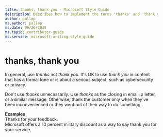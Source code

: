 ```yaml
---
title: thanks, thank you - Microsoft Style Guide
description: Describes how to implement the terms 'thanks' and 'thank you' in Microsoft content and provides examples of using these terms in content.
author: pallep
ms.author: pallep
ms.date: 06/26/2018
ms.topic: contributor-guide
ms.service: microsoft-writing-style-guide
---
```


# thanks, thank you

In general, use *thanks* not *thank you.* It's OK to use *thank you* in content that has a formal tone 
or is about a serious subject, such as cybersecurity or privacy.

Don't use *thanks* unnecessarily. Use *thanks* as the closing in email, a letter, or a similar message. 
Otherwise, thank the customer only when they've been inconvenienced or they went out of their way to do something.

**Examples**  
Thanks for your feedback.  
Microsoft offers a 10 percent military discount as a way to say thank you for your service. 
